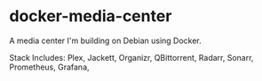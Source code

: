 # docker-media-center
A media center I'm building on Debian using Docker.

Stack Includes:
Plex, 
Jackett, 
Organizr, 
QBittorrent, 
Radarr, 
Sonarr, 
Prometheus, 
Grafana, 
